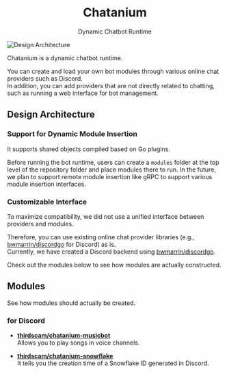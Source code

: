 <h1 align="center">Chatanium</h1>
<p align="center">Dynamic Chatbot Runtime</p>

![Design Architecture](https://github.com/user-attachments/assets/cef88e8c-6689-4a08-8231-ec80d43bbea2)

Chatanium is a dynamic chatbot runtime.

You can create and load your own bot modules through various online chat providers such as Discord.<br/>
In addition, you can add providers that are not directly related to chatting, such as running a web interface for bot management.

## Design Architecture

### Support for Dynamic Module Insertion

It supports shared objects compiled based on Go plugins.<br/>

Before running the bot runtime, users can create a `modules` folder at the top level of the repository folder and place modules there to run.
In the future, we plan to support remote module insertion like gRPC to support various module insertion interfaces.

### Customizable Interface

To maximize compatibility, we did not use a unified interface between providers and modules.

Therefore, you can use existing online chat provider libraries (e.g., [bwmarrin/discordgo](https://github.com/bwmarrin/discordgo) for Discord) as is.<br/>
Currently, we have created a Discord backend using [bwmarrin/discordgo](https://github.com/bwmarrin/discordgo).

Check out the modules below to see how modules are actually constructed.

## Modules

See how modules should actually be created.

### for Discord

* **[thirdscam/chatanium-musicbot](https://github.com/thirdscam/chatanium-musicbot)**<br/>
Allows you to play songs in voice channels.

* **[thirdscam/chatanium-snowflake](https://github.com/thirdscam/chatanium-snowflake)**<br/>
It tells you the creation time of a Snowflake ID generated in Discord.
